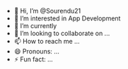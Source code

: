 - 👋 Hi, I’m @Sourendu21
- 👀 I’m interested in App Development
- 🌱 I’m currently 
- 💞️ I’m looking to collaborate on ...
- 📫 How to reach me ...
- 😄 Pronouns: ...
- ⚡ Fun fact: ...

<!---
Sourendu21/Sourendu21 is a ✨ special ✨ repository because its `README.md` (this file) appears on your GitHub profile.
You can click the Preview link to take a look at your changes.
--->
